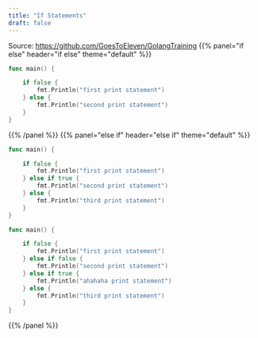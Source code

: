 ```yaml
---
title: "If Statements"
draft: false
---
```

Source: https://github.com/GoesToEleven/GolangTraining
{{% panel="if else" header="if else" theme="default" %}}
```go
func main() {

	if false {
		fmt.Println("first print statement")
	} else {
		fmt.Println("second print statement")
	}
}
```
{{% /panel %}}
{{% panel="else if" header="else if" theme="default" %}}
```go
func main() {

	if false {
		fmt.Println("first print statement")
	} else if true {
		fmt.Println("second print statement")
	} else {
		fmt.Println("third print statement")
	}
}
```
```go
func main() {

	if false {
		fmt.Println("first print statement")
	} else if false {
		fmt.Println("second print statement")
	} else if true {
		fmt.Println("ahahaha print statement")
	} else {
		fmt.Println("third print statement")
	}
}
```
{{% /panel %}}
